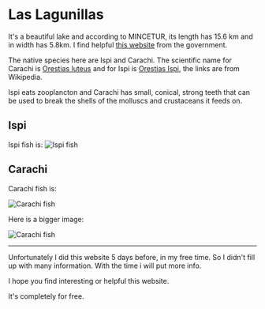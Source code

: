 # Las Lagunillas

It's a beautiful lake and according to MINCETUR, its length has 15.6 km and in width has 5.8km.
I find helpful [this website](https://consultasenlinea.mincetur.gob.pe/fichaInventario/index.aspx?cod_Ficha=2771) from the government.

The native species here are Ispi and Carachi. The scientific name for Carachi is [Orestias luteus](https://es.wikipedia.org/wiki/Orestias_luteus) and for Ispi is [Orestias Ispi](https://es.wikipedia.org/wiki/Orestias_ispi), the links are from Wikipedia.

Ispi eats zooplancton and Carachi has small, conical, strong teeth that can be used to break the shells of the molluscs and crustaceans it feeds on.

## Ispi
Ispi fish is:
![Ispi fish](../media/images/ispi.png)

## Carachi
Carachi fish is:

![Carachi fish](../media/images/carachi.png)

Here is a bigger image:

![Carachi fish](../media/images/carachi2.png)

---

Unfortunately I did this website 5 days before, in my free time.
So I didn't fill up with many information. With the time i will put more info.

I hope you find interesting or helpful this website.

It's completely for free.